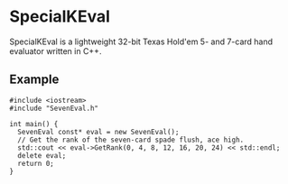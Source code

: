 # SpecialKEval

SpecialKEval is a lightweight 32-bit Texas Hold'em 5- and 7-card hand evaluator 
written in C++.

## Example

```
#include <iostream>
#include "SevenEval.h"

int main() {
  SevenEval const* eval = new SevenEval();
  // Get the rank of the seven-card spade flush, ace high.
  std::cout << eval->GetRank(0, 4, 8, 12, 16, 20, 24) << std::endl;
  delete eval;
  return 0;
}
```
